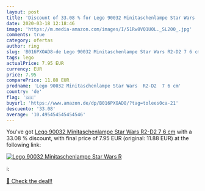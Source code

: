 ```yaml
---
layout: post
title: 'Discount of 33.08 % for Lego 90032 Minitaschenlampe Star Wars  R'
date: 2020-03-18 12:18:46
image: 'https://m.media-amazon.com/images/I/51Rw8VQ1U0L._SL200_.jpg'
comments: true
category: ofertas
author: ring
slug: 'B016PXOAD8-de Lego 90032 Minitaschenlampe Star Wars R2-D2 7 6 cm'
tags: lego
actualPrice: 7.95 EUR
currency: EUR
price: 7.95
comparePrice: 11.88 EUR
prodname: 'Lego 90032 Minitaschenlampe Star Wars  R2-D2  7 6 cm'
country: 'de'
flag: '🇩🇪'
buyurl: 'https://www.amazon.de/dp/B016PXOAD8/?tag=tolees0ca-21'
descuento: '33.08'
average: '10.495454545454546'
---
```


You've got [Lego 90032 Minitaschenlampe Star Wars  R2-D2  7 6 cm](https://www.amazon.de/dp/B016PXOAD8/?tag=tolees0ca-21) with a  33.08 % discount, with final price of 7.95 EUR (original: 11.88 EUR) at the following link:

[![Lego 90032 Minitaschenlampe Star Wars  R](https://m.media-amazon.com/images/I/51Rw8VQ1U0L._SL200_.jpg)](https://www.amazon.de/dp/B016PXOAD8/?tag=tolees0ca-21)

ℹ️:


[🛒 Check the deal!!](https://www.amazon.de/dp/B016PXOAD8/?tag=tolees0ca-21)
